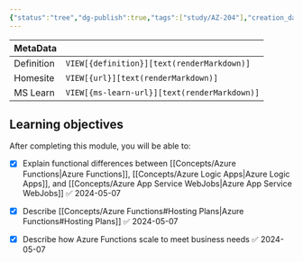 ```yaml
---
{"status":"tree","dg-publish":true,"tags":["study/AZ-204"],"creation_date":"2024-05-07 12:18","definition":"undefined","ms-learn-url":"undefined","url":"undefined","aliases":null,"permalink":"/study/az-204-explore-azure-functions/","dgPassFrontmatter":true}
---
```



| MetaData   |                                              |
| ---------- | -------------------------------------------- |
| Definition | `VIEW[{definition}][text(renderMarkdown)]`   |
| Homesite   | `VIEW[{url}][text(renderMarkdown)]`          |
| MS Learn   | `VIEW[{ms-learn-url}][text(renderMarkdown)]` |

## Learning objectives

After completing this module, you will be able to:

- [x] Explain functional differences between [[Concepts/Azure Functions\|Azure Functions]], [[Concepts/Azure Logic Apps\|Azure Logic Apps]], and [[Concepts/Azure App Service WebJobs\|Azure App Service WebJobs]] ✅ 2024-05-07
- [x] Describe [[Concepts/Azure Functions#Hosting Plans\|Azure Functions#Hosting Plans]] ✅ 2024-05-07
- [x] Describe how Azure Functions scale to meet business needs ✅ 2024-05-07

